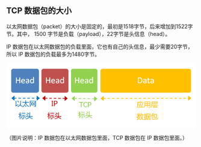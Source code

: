 ## TCP 数据包的大小

以太网数据包（packet）的大小是固定的，最初是1518字节，后来增加到1522字节。其中， 1500 字节是负载（payload），22字节是头信息（head）。

IP 数据包在以太网数据包的负载里面，它也有自己的头信息，最少需要20字节，所以 IP 数据包的负载最多为1480字节。

![img](assets/TCP%E5%8D%8F%E8%AE%AE/bg2012052913.png)

（图片说明：IP 数据包在以太网数据包里面，TCP 数据包在 IP 数据包里面。）
